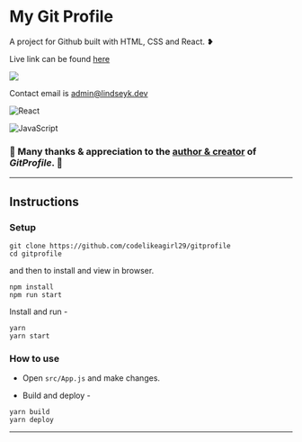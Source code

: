 # My Git Profile

A project for Github built with HTML, CSS and React. ❥

Live link can be found [here](https://my-gitprofile.vercel.app/)

![](https://res.cloudinary.com/codelikeagirl29/image/upload/v1659947445/Portfolio_of_Lindsey_Howard_nz30ix.png)

Contact email is [admin@lindseyk.dev](mailto:admin@lindseyk.dev)

![React](https://img.shields.io/badge/react-%2320232a.svg?style=for-the-badge&logo=react&logoColor=%2361DAFB)

![JavaScript](https://img.shields.io/badge/javascript-%23323330.svg?style=for-the-badge&logo=javascript&logoColor=%23F7DF1E)

### 🙏 Many thanks & appreciation to the [author & creator](https://github.com/arifszn/gitprofile) of ___GitProfile___. 🎉

---

## Instructions

### Setup

```shell
git clone https://github.com/codelikeagirl29/gitprofile
cd gitprofile
```

and then to install and view in browser.

```shell
npm install
npm run start
```

Install and run -

```shell
yarn
yarn start
```

### How to use

- Open `src/App.js` and make changes.

- Build and deploy -

```shell
yarn build
yarn deploy
```

---
